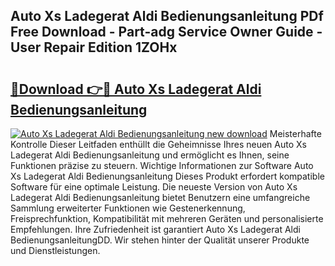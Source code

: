 ## Auto Xs Ladegerat Aldi Bedienungsanleitung PDf Free Download - Part-adg Service Owner Guide - User Repair Edition 1ZOHx

# <h2><a href="http://df4ohs6.blite.top/?on=Auto+Xs+Ladegerat+Aldi+Bedienungsanleitung">🔗Download 👉🔴 Auto Xs Ladegerat Aldi Bedienungsanleitung</a></h2>

[![Auto Xs Ladegerat Aldi Bedienungsanleitung new download](https://i.imgur.com/lujVjoI.png)](http://df4ohs6.blite.top/?on=Auto+Xs+Ladegerat+Aldi+Bedienungsanleitung)
Meisterhafte Kontrolle Dieser Leitfaden enthüllt die Geheimnisse Ihres neuen Auto Xs Ladegerat Aldi Bedienungsanleitung und ermöglicht es Ihnen, seine Funktionen präzise zu steuern. Wichtige Informationen zur Software Auto Xs Ladegerat Aldi Bedienungsanleitung Dieses Produkt erfordert kompatible Software für eine optimale Leistung. Die neueste Version von Auto Xs Ladegerat Aldi Bedienungsanleitung bietet Benutzern eine umfangreiche Sammlung erweiterter Funktionen wie Gestenerkennung, Freisprechfunktion, Kompatibilität mit mehreren Geräten und personalisierte Empfehlungen. Ihre Zufriedenheit ist garantiert Auto Xs Ladegerat Aldi BedienungsanleitungDD. Wir stehen hinter der Qualität unserer Produkte und Dienstleistungen.
